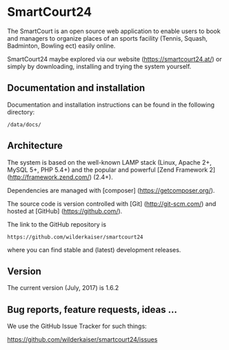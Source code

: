 # SmartCourt24

The SmartCourt is an open source web application to enable users to book and managers to organize places of
an sports facility (Tennis, Squash, Badminton, Bowling ect) easily online.

SmartCourt24 maybe explored via our website (https://smartcourt24.at/) or simply by downloading, installing and trying the system
yourself.

## Documentation and installation

Documentation and installation instructions can be found in the following directory:

```
/data/docs/
```

## Architecture

The system is based on the well-known LAMP stack (Linux, Apache 2+, MySQL 5+, PHP 5.4+) and the popular and powerful
[Zend Framework 2] (http://framework.zend.com/) (2.4+).

Dependencies are managed with [composer] (https://getcomposer.org/).

The source code is version controlled with [Git] (http://git-scm.com/) and hosted at [GitHub] (https://github.com/).

The link to the GitHub repository is

```
https://github.com/wilderkaiser/smartcourt24
```

where you can find stable and (latest) development releases.

## Version

The current version (July, 2017) is 1.6.2


## Bug reports, feature requests, ideas ...

We use the GitHub Issue Tracker for such things:

https://github.com/wilderkaiser/smartcourt24/issues
